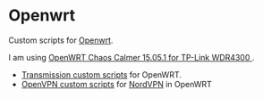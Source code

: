 # Openwrt
Custom scripts for [Openwrt](http://www.openwrt.org). 

I am using [OpenWRT Chaos Calmer 15.05.1 for TP-Link WDR4300 ](https://wiki.openwrt.org/toh/tp-link/tl-wdr4300).

- [Transmission custom scripts](../../tree/master/transmission) for OpenWRT.
- [OpenVPN custom scripts](../../tree/master/nordvpn) for [NordVPN](https://ref.nordvpn.com/?id=69780735) in OpenWRT

